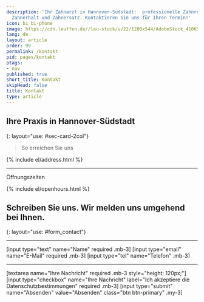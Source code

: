 ```yaml
---
description: 'Ihr Zahnarzt in Hannover-Südstadt:  professionelle Zahnreinigung,Parodontologie,
  Zahnerhalt und Zahnersatz. Kontaktieren Sie uns für Ihren Termin!'
icon: bi bi-phone
image: https://cdn.leuffen.de//leu-stock/v/22/1200x544/AdobeStock_410652591.jpeg
lang: de
layout: article
order: 99
permalink: /kontakt
pid: pages/kontakt
ptags:
- nav
published: true
short_title: Kontakt
skipHead: false
title: Kontakt
type: article
---
```




## Ihre Praxis in Hannover-Südstadt
{: layout="use: #sec-card-2col"}

> So erreichen Sie uns


<p>{% include el/address.html %}</p>


---

Öffnungszeiten

{% include el/openhours.html %}



## Schreiben Sie uns. Wir melden uns umgehend bei Ihnen.
{: layout="use: #form_contact"}


---

[input type="text"  name="Name" required .mb-3]
[input type="email" name="E-Mail" required .mb-3]
[input type="tel" name="Telefon" .mb-3]

---

[textarea name="Ihre Nachricht" required .mb-3 style="height: 120px;"]
[input type="checkbox" name="Ihre Nachricht" label="Ich akzeptiere die Datenschutzbestimmungen" required .mb-3]
[input type="submit" name="Absenden" value="Absenden" class="btn btn-primary" .my-3]

